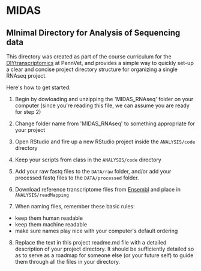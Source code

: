 # MIDAS

## MInimal Directory for Analysis of Sequencing data

This directory was created as part of the course curriculum for the [DIYtranscriptomics](http://diytranscriptomics.com/) at PennVet, and provides a simple way to quickly set-up a clear and concise project directory structure for organizing a single RNAseq project. 

Here's how to get started:

1. Begin by dowloading and unzipping the 'MIDAS_RNAseq' folder on your computer (since you're reading this file, we can assume you are ready for step 2)

2. Change folder name from 'MIDAS_RNAseq' to something appropriate for your project

3. Open RStudio and fire up a new RStudio project inside the ```ANALYSIS/code``` directory

4. Keep your scripts from class in the ```ANALYSIS/code``` directory

5. Add your raw fastq files to the ```DATA/raw``` folder, and/or add your processed fastq files to the ```DATA/processed``` folder.

6. Download reference transcriptome files from [Ensembl](https://useast.ensembl.org/info/data/ftp/index.html) and place in ```ANALYSIS/readMapping```

7. When naming files, remember these basic rules:

* keep them human readable
* keep them machine readable
* make sure names play nice with your computer's default ordering

8. Replace the text in this project readme.md file with a detailed description of your project directory.  It should be sufficiently detailed so as to serve as a roadmap for someone else (or your future self) to guide them through all the files in your directory.
